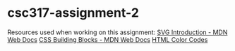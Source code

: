 # csc317-assignment-2

Resources used when working on this assignment:
[SVG Introduction - MDN Web Docs](https://developer.mozilla.org/en-US/docs/Web/SVG/Tutorial/Introduction)
[CSS Building Blocks - MDN Web Docs](https://developer.mozilla.org/en-US/docs/Learn/CSS/Building_blocks)
[HTML Color Codes](https://htmlcolorcodes.com/)
